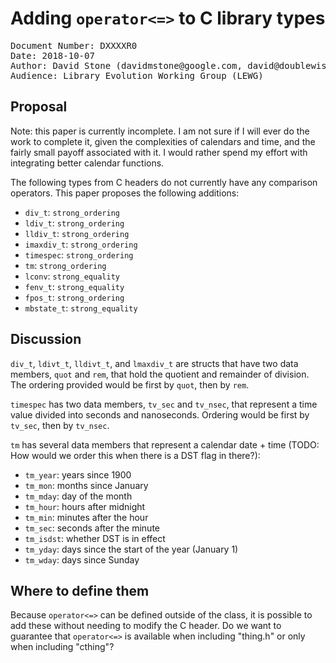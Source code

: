 # Adding `operator<=>` to C library types

<pre>
Document Number: DXXXXR0
Date: 2018-10-07
Author: David Stone (&#100;&#97;&#118;&#105;&#100;&#109;&#115;&#116;&#111;&#110;&#101;&#64;&#103;&#111;&#111;&#103;&#108;&#101;&#46;&#99;&#111;&#109;, &#100;&#97;&#118;&#105;&#100;&#64;&#100;&#111;&#117;&#98;&#108;&#101;&#119;&#105;&#115;&#101;&#46;&#110;&#101;&#116;)
Audience: Library Evolution Working Group (LEWG)
</pre>

## Proposal

Note: this paper is currently incomplete. I am not sure if I will ever do the work to complete it, given the complexities of calendars and time, and the fairly small payoff associated with it. I would rather spend my effort with integrating better calendar functions.

The following types from C headers do not currently have any comparison operators. This paper proposes the following additions:

* `div_t`: `strong_ordering`
* `ldiv_t`: `strong_ordering`
* `lldiv_t`: `strong_ordering`
* `imaxdiv_t`: `strong_ordering`
* `timespec`: `strong_ordering`
* `tm`: `strong_ordering`
* `lconv`: `strong_equality`
* `fenv_t`: `strong_equality`
* `fpos_t`: `strong_ordering`
* `mbstate_t`: `strong_equality`

## Discussion

`div_t`, `ldivt_t`, `lldivt_t`, and `lmaxdiv_t` are structs that have two data members, `quot` and `rem`, that hold the quotient and remainder of division. The ordering provided would be first by `quot`, then by `rem`.

`timespec` has two data members, `tv_sec` and `tv_nsec`, that represent a time value divided into seconds and nanoseconds. Ordering would be first by `tv_sec`, then by `tv_nsec`.

`tm` has several data members that represent a calendar date + time (TODO: How would we order this when there is a DST flag in there?):
* `tm_year`: years since 1900
* `tm_mon`: months since January
* `tm_mday`: day of the month
* `tm_hour`: hours after midnight
* `tm_min`: minutes after the hour
* `tm_sec`: seconds after the minute
* `tm_isdst`: whether DST is in effect
* `tm_yday`: days since the start of the year (January 1)
* `tm_wday`: days since Sunday

## Where to define them

Because `operator<=>` can be defined outside of the class, it is possible to add these without needing to modify the C header. Do we want to guarantee that `operator<=>` is available when including "thing.h" or only when including "cthing"?
